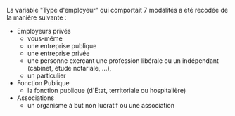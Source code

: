 La variable "Type d'employeur" qui comportait 7 modalités a été recodée de la manière suivante :
 * Employeurs privés
   * vous-même
   * une entreprise publique
   * une entreprise privée
   * une personne exerçant une profession libérale ou un indépendant (cabinet, étude notariale, ...),
   * un particulier
 * Fonction Publique
   * la fonction publique (d'Etat, territoriale ou hospitalière)
 * Associations
   * un organisme à but non lucratif ou une association

